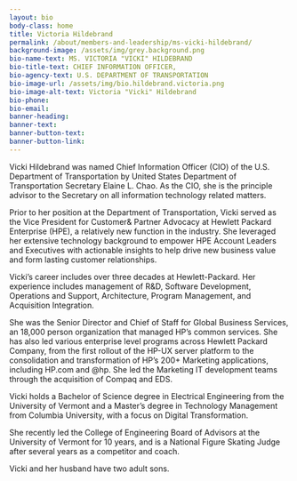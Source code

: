 ```yaml
---
layout: bio
body-class: home
title: Victoria Hildebrand
permalink: /about/members-and-leadership/ms-vicki-hildebrand/
background-image: /assets/img/grey.background.png
bio-name-text: MS. VICTORIA "VICKI" HILDEBRAND
bio-title-text: CHIEF INFORMATION OFFICER,
bio-agency-text: U.S. DEPARTMENT OF TRANSPORTATION
bio-image-url: /assets/img/bio.hildebrand.victoria.png
bio-image-alt-text: Victoria "Vicki" Hildebrand
bio-phone: 
bio-email: 
banner-heading: 
banner-text: 
banner-button-text: 
banner-button-link: 
---
```

Vicki Hildebrand was named Chief Information Officer (CIO) of the U.S. Department of Transportation by United States Department of Transportation Secretary Elaine L. Chao. As the CIO, she is the principle advisor to the Secretary on all information technology related matters.

Prior to her position at the Department of Transportation, Vicki served as the Vice President for Customer& Partner Advocacy at Hewlett Packard Enterprise (HPE), a relatively new function in the industry. She leveraged her extensive technology background to empower HPE Account Leaders and Executives with actionable insights to help drive new business value and form lasting customer relationships.

Vicki’s career includes over three decades at Hewlett-Packard. Her experience includes management of R&D, Software Development, Operations and Support, Architecture, Program Management, and Acquisition Integration.

She was the Senior Director and Chief of Staff for Global Business Services, an 18,000 person organization that managed HP’s common services. She has also led various enterprise level programs across Hewlett Packard Company, from the first rollout of the HP-UX server platform to the consolidation and transformation of HP’s 200+ Marketing applications, including HP.com and @hp. She led the Marketing IT development teams through the acquisition of Compaq and EDS.

Vicki holds a Bachelor of Science degree in Electrical Engineering from the University of Vermont and a Master’s degree in Technology Management from Columbia University, with a focus on Digital Transformation.

She recently led the College of Engineering Board of Advisors at the University of Vermont for 10 years, and is a National Figure Skating Judge after several years as a competitor and coach.

Vicki and her husband have two adult sons.
